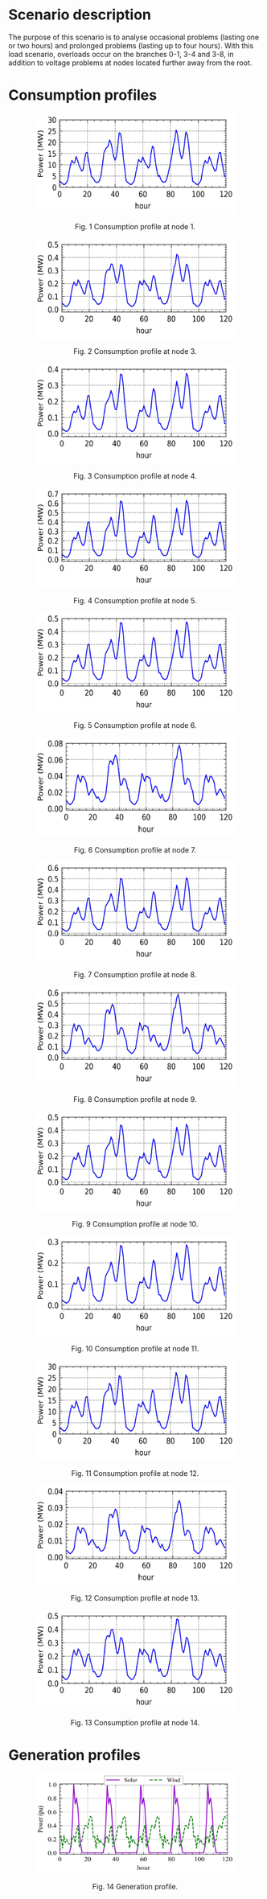 
# Scenario description


The purpose of this scenario is to analyse occasional problems (lasting one or two hours) and prolonged problems (lasting up to four hours). With this load scenario, overloads occur on the branches 0-1, 3-4 and 3-8, in addition to voltage problems at nodes located further away from the root. 

# Consumption profiles



<p align="center" width="100%">
    <img src="https://github.com/CarlosGS20/Typical-load-profile-MV-CIGRE-benchmark/blob/main/5-days%20test%20case/Scenario%20A/Figure_profiles/Node_1.jpg" width="400" height="200">
</p>
<p align="center" width="100%">
    Fig. 1  Consumption profile at node 1. 
</p>

<p align="center" width="100%">
    <img src="https://github.com/CarlosGS20/Typical-load-profile-MV-CIGRE-benchmark/blob/main/5-days%20test%20case/Scenario%20A/Figure_profiles/Node_3.jpg" width="400" height="200">
</p>
<p align="center" width="100%">
    Fig. 2  Consumption profile at node 3. 
</p>

<p align="center" width="100%">
    <img src="https://github.com/CarlosGS20/Typical-load-profile-MV-CIGRE-benchmark/blob/main/5-days%20test%20case/Scenario%20A/Figure_profiles/Node_4.jpg" width="400" height="200">
</p>
<p align="center" width="100%">
    Fig. 3  Consumption profile at node 4. 
</p>

<p align="center" width="100%">
    <img src="https://github.com/CarlosGS20/Typical-load-profile-MV-CIGRE-benchmark/blob/main/5-days%20test%20case/Scenario%20A/Figure_profiles/Node_5.jpg" width="400" height="200">
</p>
<p align="center" width="100%">
    Fig. 4  Consumption profile at node 5. 
</p>

<p align="center" width="100%">
    <img src="https://github.com/CarlosGS20/Typical-load-profile-MV-CIGRE-benchmark/blob/main/5-days%20test%20case/Scenario%20A/Figure_profiles/Node_6.jpg" width="400" height="200">
</p>
<p align="center" width="100%">
    Fig. 5  Consumption profile at node 6. 
</p>

<p align="center" width="100%">
    <img src="https://github.com/CarlosGS20/Typical-load-profile-MV-CIGRE-benchmark/blob/main/5-days%20test%20case/Scenario%20A/Figure_profiles/Node_7.jpg" width="400" height="200">
</p>
<p align="center" width="100%">
    Fig. 6  Consumption profile at node 7. 
</p>


<p align="center" width="100%">
    <img src="https://github.com/CarlosGS20/Typical-load-profile-MV-CIGRE-benchmark/blob/main/5-days%20test%20case/Scenario%20A/Figure_profiles/Node_8.jpg" width="400" height="200">
</p>
<p align="center" width="100%">
    Fig. 7  Consumption profile at node 8. 
</p>


<p align="center" width="100%">
    <img src="https://github.com/CarlosGS20/Typical-load-profile-MV-CIGRE-benchmark/blob/main/5-days%20test%20case/Scenario%20A/Figure_profiles/Node_9.jpg" width="400" height="200">
</p>
<p align="center" width="100%">
    Fig. 8  Consumption profile at node 9. 
</p>


<p align="center" width="100%">
    <img src="https://github.com/CarlosGS20/Typical-load-profile-MV-CIGRE-benchmark/blob/main/5-days%20test%20case/Scenario%20A/Figure_profiles/Node_10.jpg" width="400" height="200">
</p>
<p align="center" width="100%">
    Fig. 9  Consumption profile at node 10. 
</p>


<p align="center" width="100%">
    <img src="https://github.com/CarlosGS20/Typical-load-profile-MV-CIGRE-benchmark/blob/main/5-days%20test%20case/Scenario%20A/Figure_profiles/Node_11.jpg" width="400" height="200">
</p>
<p align="center" width="100%">
    Fig. 10  Consumption profile at node 11. 
</p>


<p align="center" width="100%">
    <img src="https://github.com/CarlosGS20/Typical-load-profile-MV-CIGRE-benchmark/blob/main/5-days%20test%20case/Scenario%20A/Figure_profiles/Node_12.jpg" width="400" height="200">
</p>
<p align="center" width="100%">
    Fig. 11  Consumption profile at node 12. 
</p>


<p align="center" width="100%">
    <img src="https://github.com/CarlosGS20/Typical-load-profile-MV-CIGRE-benchmark/blob/main/5-days%20test%20case/Scenario%20A/Figure_profiles/Node_13.jpg" width="400" height="200">
</p>
<p align="center" width="100%">
    Fig. 12  Consumption profile at node 13. 
</p>


<p align="center" width="100%">
    <img src="https://github.com/CarlosGS20/Typical-load-profile-MV-CIGRE-benchmark/blob/main/5-days%20test%20case/Scenario%20A/Figure_profiles/Node_14.jpg" width="400" height="200">
</p>
<p align="center" width="100%">
    Fig. 13  Consumption profile at node 14. 
</p>


# Generation profiles

<p align="center" width="100%">
    <img src="https://github.com/CarlosGS20/Typical-load-profile-MV-CIGRE-benchmark/blob/main/5-days%20test%20case/Scenario%20A/Figure_profiles/generation.jpg" width="400" height="200">
</p>
<p align="center" width="100%">
    Fig. 14  Generation profile.
</p>


